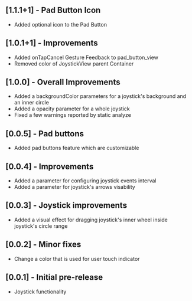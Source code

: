## [1.1.1+1] - Pad Button Icon
* Added optional icon to the Pad Button

## [1.0.1+1] - Improvements
* Added onTapCancel Gesture Feedback to pad_button_view
* Removed color of JoystickView parent Container

## [1.0.0] - Overall Improvements

* Added a backgroundColor parameters for a joystick's background and an inner circle
* Added a opacity parameter for a whole joystick
* Fixed a few warnings reported by static analyze

## [0.0.5] - Pad buttons

* Added pad buttons feature which are customizable

## [0.0.4] - Improvements

* Added a parameter for configuring joystick events interval
* Added a parameter for joystick's arrows visability

## [0.0.3] - Joystick improvements

* Added a visual effect for dragging joystick's inner wheel inside joystick's circle range

## [0.0.2] - Minor fixes

* Change a color that is used for user touch indicator

## [0.0.1] - Initial pre-release

* Joystick functionality

